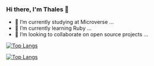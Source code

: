 

### <i class="ri-terminal-box-line"></i> Hi there, I'm Thales 👋

<!--
**thneves/thneves** is a ✨ _special_ ✨ repository because its `README.md` (this file) appears on your GitHub profile.

-->


- 🔭 I’m currently studying at Microverse ...
- 🌱 I’m currently learning Ruby ...
- 👯 I’m looking to collaborate on open source projects ...


[![Top Langs](https://github-readme-stats.vercel.app/api/top-langs/?username=thneves)](https://github.com/thneves/github-readme-stats)

[![Top Langs](https://github-readme-stats.vercel.app/api/top-langs/?username=thneves&layout=compact)](https://github.com/thneves/github-readme-stats)



